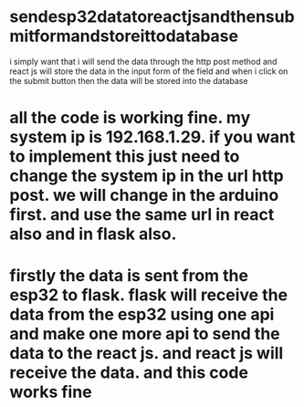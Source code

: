 # sendesp32datatoreactjsandthensubmitformandstoreittodatabase
i simply want that i will send the data through the http post method and react js will store the data in the input form of the field and when i click on the submit button then the data will be stored into the database

# all the code is working fine. my system ip is 192.168.1.29. if you want to implement this just need to change the system ip in the url http post. we will change in the arduino first. and use the same url in react also and in flask also.

# firstly the data is sent from the esp32 to flask. flask will receive the data from the esp32 using one api and make one more api to send the data to the react js. and react js will receive the data. and this code works fine

